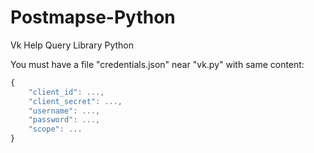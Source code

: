 # Postmapse-Python
Vk Help Query Library Python

You must have a file "credentials.json" near "vk.py" with same content:

```javascript
{
	"client_id": ...,
	"client_secret": ...,
	"username": ...,
	"password": ...,
	"scope": ...
}
```
